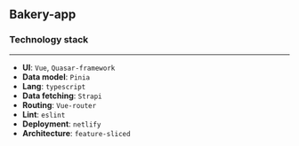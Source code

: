 ## Bakery-app

### Technology stack

---
- **UI**: `Vue`, `Quasar-framework`
- **Data model**: `Pinia`
- **Lang**: `typescript`
- **Data fetching**: `Strapi`
- **Routing**: `Vue-router`
- **Lint**: `eslint`
- **Deployment**: `netlify`
- **Architecture**: `feature-sliced`
